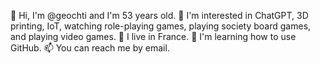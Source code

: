 👋 Hi, I'm @geochti and I'm 53 years old.
👀 I'm interested in ChatGPT, 3D printing, IoT, watching role-playing games, playing society board games, and playing video games.
🌱 I live in France.
💞️ I'm learning how to use GitHub.
📫 You can reach me by email.

<!---
geochti/geochti is a ✨ special ✨ repository because its `README.md` (this file) appears on your GitHub profile.
You can click the Preview link to take a look at your changes.
--->
